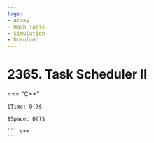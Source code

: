 ```yaml
---
tags:
- Array
- Hash Table
- Simulation
- Unsolved
---
```



# 2365. Task Scheduler II

=== "C++"

    $Time: O()$

    $Space: O()$

    ``` c++
    ```
